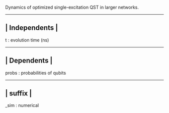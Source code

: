 Dynamics of optimized single-excitation QST in larger networks.

----------------
| Independents |
----------------
t           : evolution time (ns)

--------------
| Dependents |
--------------                                
probs       : probabilities of qubits


---------- 
| suffix |
----------
_sim        : numerical
